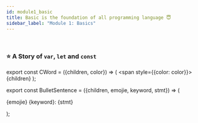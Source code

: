 ```yaml
---
id: module1_basic
title: Basic is the foundation of all programming language 😇
sidebar_label: "Module 1: Basics"
---
```


<br/>

### ⭐️ A Story of `var`, `let` and `const`

<BulletSentence emojie= "🟠" keyword="var" stmt = "Its a old school technique to declare a variable"/>
<BulletSentence emojie= "🟠" keyword="let" stmt = "Replacement for a var"/>
<BulletSentence emojie= "🟠" keyword="const" stmt = "Its never gonna change once its declared "/>

<!-- Placement for the JSX components -->

export const CWord = ({children, color}) => (
    <span style={{color: color}}>{children}</span>
);



export const BulletSentence = ({children, emojie, keyword, stmt}) => (
  <p style={{fontSize: '22px', margin: '0'}}>
    <span style={{ paddingRight: '0.3rem' }}>{emojie} </span> 
    <span style={{
        backgroundColor: '#0090d9',
        borderRadius: '6px',
        margin: '0',
        paddingLeft: '6px',
        paddingRight: '6px',
        color: 'white',
        paddingBottom: '2px'}}>{keyword}:</span>  {stmt}
  </p>
);
